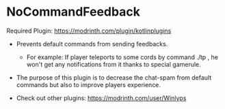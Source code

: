 # NoCommandFeedback
Required Plugin: https://modrinth.com/plugin/kotlinplugins
- Prevents default commands from sending feedbacks.
  - For example: If player teleports to some cords by command ./tp , he won't get any notifications from it thanks to special gamerule.
- The purpose of this plugin is to decrease the chat-spam from default commands but also to improve players experience.     

- Check out other plugins: https://modrinth.com/user/Winlyps
